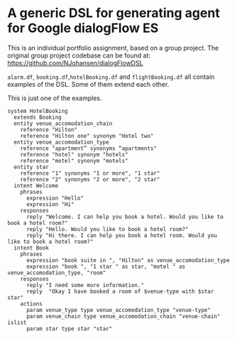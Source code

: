 # A generic DSL for generating agent for Google dialogFlow ES

This is an individual portfolio assignment, based on a group project. The original group project codebase can be found at: 
https://github.com/NJohansen/dialogFlowDSL 

`alarm.df`, `booking.df`,`hotelBooking.df` and `flightBooking.df` all contain examples of the DSL. Some of them extend each other.

This is just one of the examples.
```
system HotelBooking
  extends Booking
  entity venue_accomodation_chain 
    reference "Hilton" 
    reference "Hilton one" synonym "Hotel two"
  entity venue_accomodation_type
    reference "apartment” synonyms “apartments"
    reference "hotel" synonym "hotels" 
    reference "motel" synonym "motels" 
  entity star 
    reference "1" synonyms "1 or more", "1 star" 
    reference "2" synonyms "2 or more", "2 star"
  intent Welcome 
    phrases
      expression "Hello" 
      expression "Hi"
    responses 
      reply "Welcome. I can help you book a hotel. Would you like to book a hotel room?"
      reply "Hello. Would you like to book a hotel room?"
      reply "Hi there. I can help you book a hotel room. Would you like to book a hotel room?"
  intent Book
    phrases
      expression "book suite in ", "Hilton" as venue_accomodation_type 
      expression "book ", "1 star " as star, "motel " as venue_accomodation_type, "room" 
    responses 
      reply "I need some more information."
      reply  "Okay I have booked a room of $venue-type with $star star"
    actions 
      param venue_type type venue_accomodation_type "venue-type" 
      param venue_chain type venue_accomodation_chain "venue-chain" islist
      param star type star "star" 

```
